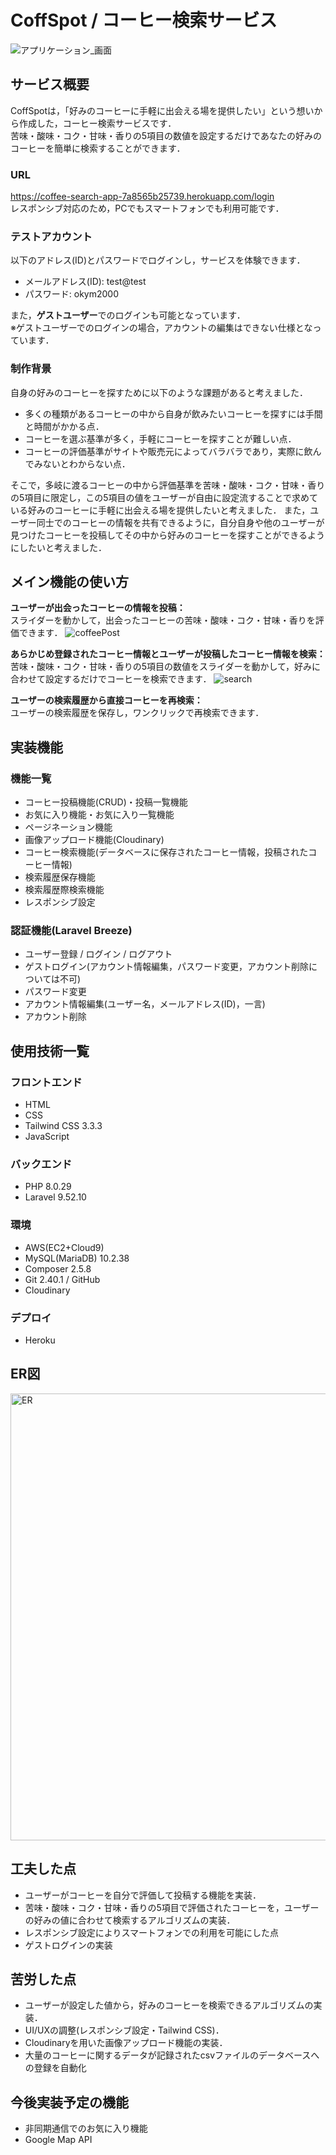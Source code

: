 # CoffSpot / コーヒー検索サービス
![アプリケーション_画面](https://github.com/ok66ym/coffeeApp/assets/134782129/48cd6209-f864-4327-a145-47813a129a83)

## サービス概要
CoffSpotは，「好みのコーヒーに手軽に出会える場を提供したい」という想いから作成した，コーヒー検索サービスです．  
苦味・酸味・コク・甘味・香りの5項目の数値を設定するだけであなたの好みのコーヒーを簡単に検索することができます．

### URL
https://coffee-search-app-7a8565b25739.herokuapp.com/login  
レスポンシブ対応のため，PCでもスマートフォンでも利用可能です．

### テストアカウント
以下のアドレス(ID)とパスワードでログインし，サービスを体験できます．  
- メールアドレス(ID): test@test  
- パスワード: okym2000

また，**ゲストユーザー**でのログインも可能となっています．  
※ゲストユーザーでのログインの場合，アカウントの編集はできない仕様となっています．

### 制作背景
自身の好みのコーヒーを探すために以下のような課題があると考えました．  
- 多くの種類があるコーヒーの中から自身が飲みたいコーヒーを探すには手間と時間がかかる点．
- コーヒーを選ぶ基準が多く，手軽にコーヒーを探すことが難しい点．
- コーヒーの評価基準がサイトや販売元によってバラバラであり，実際に飲んでみないとわからない点．  

そこで，多岐に渡るコーヒーの中から評価基準を苦味・酸味・コク・甘味・香りの5項目に限定し，この5項目の値をユーザーが自由に設定流することで求めている好みのコーヒーに手軽に出会える場を提供したいと考えました．  また，ユーザー同士でのコーヒーの情報を共有できるように，自分自身や他のユーザーが見つけたコーヒーを投稿してその中から好みのコーヒーを探すことができるようにしたいと考えました．

## メイン機能の使い方
**ユーザーが出会ったコーヒーの情報を投稿：**  
スライダーを動かして，出会ったコーヒーの苦味・酸味・コク・甘味・香りを評価できます．
![coffeePost](https://github.com/ok66ym/coffeeApp/assets/134782129/2855ff01-37b8-4fdc-ba9a-1b08585145ff)

**あらかじめ登録されたコーヒー情報とユーザーが投稿したコーヒー情報を検索：**  
苦味・酸味・コク・甘味・香りの5項目の数値をスライダーを動かして，好みに合わせて設定するだけでコーヒーを検索できます．
![search](https://github.com/ok66ym/coffeeApp/assets/134782129/e565841a-d48b-417d-8669-25546886b451)

**ユーザーの検索履歴から直接コーヒーを再検索：**  
ユーザーの検索履歴を保存し，ワンクリックで再検索できます．

## 実装機能
### 機能一覧
- コーヒー投稿機能(CRUD)・投稿一覧機能
- お気に入り機能・お気に入り一覧機能
- ページネーション機能
- 画像アップロード機能(Cloudinary)
- コーヒー検索機能(データベースに保存されたコーヒー情報，投稿されたコーヒー情報)
- 検索履歴保存機能
- 検索履歴際検索機能
- レスポンシブ設定

### 認証機能(Laravel Breeze)
- ユーザー登録 / ログイン / ログアウト
- ゲストログイン(アカウント情報編集，パスワード変更，アカウント削除については不可)
- パスワード変更
- アカウント情報編集(ユーザー名，メールアドレス(ID)，一言)
- アカウント削除

## 使用技術一覧
### フロントエンド
- HTML
- CSS
- Tailwind CSS 3.3.3
- JavaScript

### バックエンド
- PHP 8.0.29
- Laravel 9.52.10

### 環境
- AWS(EC2+Cloud9)
- MySQL(MariaDB) 10.2.38
- Composer 2.5.8
- Git 2.40.1 / GitHub
- Cloudinary

### デプロイ
- Heroku

## ER図
<img width="715" alt="ER" src="https://github.com/ok66ym/coffeeApp/assets/134782129/bad5badf-50d0-4234-8101-bdfe3855b88d">

## 工夫した点
- ユーザーがコーヒーを自分で評価して投稿する機能を実装．
- 苦味・酸味・コク・甘味・香りの5項目で評価されたコーヒーを，ユーザーの好みの値に合わせて検索するアルゴリズムの実装．
- レスポンシブ設定によりスマートフォンでの利用を可能にした点
- ゲストログインの実装

## 苦労した点
- ユーザーが設定した値から，好みのコーヒーを検索できるアルゴリズムの実装．
- UI/UXの調整(レスポンシブ設定・Tailwind CSS)．
- Cloudinaryを用いた画像アップロード機能の実装．
- 大量のコーヒーに関するデータが記録されたcsvファイルのデータベースへの登録を自動化

## 今後実装予定の機能
- 非同期通信でのお気に入り機能
- Google Map API
